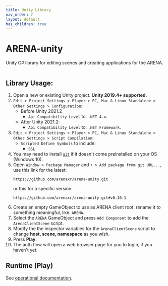 ```yaml
---
title: Unity Library
nav_order: 7
layout: default
has_children: true
---
```


# ARENA-unity
Unity C# library for editing scenes and creating applications for the ARENA.

<img alt="" src="/assets/img/unity/arena-unity-demo.gif">

## Library Usage:
1. Open a new or existing Unity project. **Unity 2019.4+ supported.**
1. `Edit > Project Settings > Player > PC, Mac & Linux Standalone > Other Settings > Configuration`:
    - Before Unity 2021.2
        - `Api Compatibility Level` to: `.NET 4.x`.
    - After Unity 2021.2:
        - `Api Compatibility Level` to: `.NET Framework`.
1. `Edit > Project Settings > Player > PC, Mac & Linux Standalone > Other Settings > Script Compilation`:
    - `Scripted Define Symbols` to include:
        - `SSL`
1. You may need to install [`git`](https://git-scm.com/) if it doesn't come preinstalled on your OS (Windows 10).
1. Open `Window > Package Manager` and `+ > Add package from git URL...`, use this link for the latest:
    ```
    https://github.com/arenaxr/arena-unity.git
    ```
    or this for a specific version:
    ```
    https://github.com/arenaxr/arena-unity.git#v0.10.1
    ```
1. Create an empty GameObject to use as ARENA client root, rename it to something meaningful, like: `ARENA`.
1. Select the `ARENA` GameObject and press `Add Component` to add the `ArenaClientScene` script.
1. Modify the the inspector variables for the `ArenaClientScene` script to change **host, scene, namespace** as you wish.
1. Press **Play**.
1. The auth flow will open a web browser page for you to login, if you haven't yet.

## Runtime (Play)
See [operational documentation](/content/unity/runtime).

